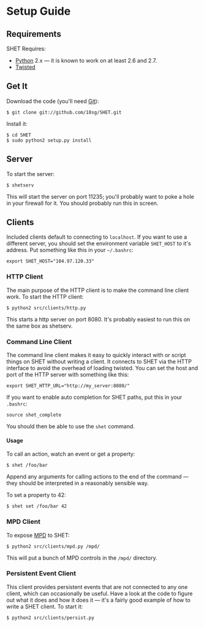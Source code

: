 Setup Guide
===========

Requirements
------------

SHET Requires:

- [Python](http://www.python.org/) 2.x &mdash; it is known to work on at least 2.6 and 2.7.
- [Twisted](http://twistedmatrix.com/)


Get It
------

Download the code (you'll need [Git](http://git-scm.com/)):

	$ git clone git://github.com/18sg/SHET.git

Install it:

	$ cd SHET
	$ sudo python2 setup.py install

Server
------

To start the server:

	$ shetserv

This will start the server on port 11235; you'll probably want to poke a hole in your firewall for it. You should probably run this in screen.


Clients
-------

Included clients default to connecting to `localhost`. If you want to use a different server, you should set the environment variable `SHET_HOST` to it's address. Put something like this in your `~/.bashrc`:

	export SHET_HOST="104.97.120.33"

### HTTP Client

The main purpose of the HTTP client is to make the command line client work. To start the HTTP client:

	$ python2 src/clients/http.py

This starts a http server on port 8080. It's probably easiest to run this on the same box as shetserv.

### Command Line Client

The command line client makes it easy to quickly interact with or script things on SHET without writing a client. It connects to SHET via the HTTP interface to avoid the overhead of loading twisted. You can set the host and port of the HTTP server with something like this:

	export SHET_HTTP_URL="http://my_server:8080/"

If you want to enable auto completion for SHET paths, put this in your `.bashrc`:

	source shet_complete

You should then be able to use the `shet` command.

#### Usage

To call an action, watch an event or get a property:

	$ shet /foo/bar

Append any arguments for calling actions to the end of the command &mdash; they should be interpreted in a reasonably sensible way.

To set a property to 42:

	$ shet set /foo/bar 42

### MPD Client

To expose [MPD](http://mpd.wikia.com/) to SHET:

	$ python2 src/clients/mpd.py /mpd/

This will put a bunch of MPD controls in the `/mpd/` directory.

### Persistent Event Client

This client provides persistent events that are not connected to any one client, which can occasionally be useful. Have a look at the code to figure out what it does and how it does it &mdash; it's a fairly good example of how to write a SHET client. To start it:

	$ python2 src/clients/persist.py
